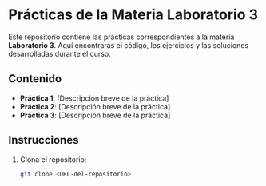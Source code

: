 # Prácticas de la Materia Laboratorio 3

Este repositorio contiene las prácticas correspondientes a la materia **Laboratorio 3**. Aquí encontrarás el código, los ejercicios y las soluciones desarrolladas durante el curso.

## Contenido

- **Práctica 1**: [Descripción breve de la práctica]
- **Práctica 2**: [Descripción breve de la práctica]
- **Práctica 3**: [Descripción breve de la práctica]

## Instrucciones

1. Clona el repositorio:
   ```bash
   git clone <URL-del-repositorio>
